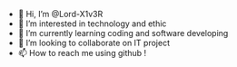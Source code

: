 - 👋 Hi, I’m @Lord-X1v3R
- 👀 I’m interested in technology and ethic
- 🌱 I’m currently learning coding and software developing
- 💞️ I’m looking to collaborate on IT project
- 📫 How to reach me using github !

<!---
Lord-X1v3R/Lord-X1v3R is a ✨ special ✨ repository because its `README.md` (this file) appears on your GitHub profile.
You can click the Preview link to take a look at your changes.
--->
